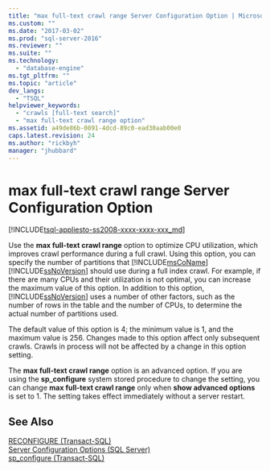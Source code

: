 ```yaml
---
title: "max full-text crawl range Server Configuration Option | Microsoft Docs"
ms.custom: ""
ms.date: "2017-03-02"
ms.prod: "sql-server-2016"
ms.reviewer: ""
ms.suite: ""
ms.technology: 
  - "database-engine"
ms.tgt_pltfrm: ""
ms.topic: "article"
dev_langs: 
  - "TSQL"
helpviewer_keywords: 
  - "crawls [full-text search]"
  - "max full-text crawl range option"
ms.assetid: a49de86b-0891-4dcd-89c0-ead30aab00e0
caps.latest.revision: 24
ms.author: "rickbyh"
manager: "jhubbard"
---
```

# max full-text crawl range Server Configuration Option
[!INCLUDE[tsql-appliesto-ss2008-xxxx-xxxx-xxx_md](../../../database-engine/configure/windows/includes/tsql-appliesto-ss2008-xxxx-xxxx-xxx-md.md)]

  Use the **max full-text crawl range** option to optimize CPU utilization, which improves crawl performance during a full crawl. Using this option, you can specify the number of partitions that [!INCLUDE[msCoName](../../../advanced-analytics/r-services/tutorials/includes/msconame-md.md)] [!INCLUDE[ssNoVersion](../../../advanced-analytics/r-services/includes/ssnoversion-md.md)] should use during a full index crawl. For example, if there are many CPUs and their utilization is not optimal, you can increase the maximum value of this option. In addition to this option, [!INCLUDE[ssNoVersion](../../../advanced-analytics/r-services/includes/ssnoversion-md.md)] uses a number of other factors, such as the number of rows in the table and the number of CPUs, to determine the actual number of partitions used.  
  
 The default value of this option is 4; the minimum value is 1, and the maximum value is 256. Changes made to this option affect only subsequent crawls. Crawls in process will not be affected by a change in this option setting.  
  
 The **max full-text crawl range** option is an advanced option. If you are using the **sp_configure** system stored procedure to change the setting, you can change **max full-text crawl range** only when **show advanced options** is set to 1. The setting takes effect immediately without a server restart.  
  
## See Also  
 [RECONFIGURE &#40;Transact-SQL&#41;](../../../t-sql/language-elements/reconfigure-transact-sql.md)   
 [Server Configuration Options &#40;SQL Server&#41;](../../../database-engine/configure/windows/server-configuration-options-sql-server.md)   
 [sp_configure &#40;Transact-SQL&#41;](../../../relational-databases/system-stored-procedures/sp-configure-transact-sql.md)  
  
  